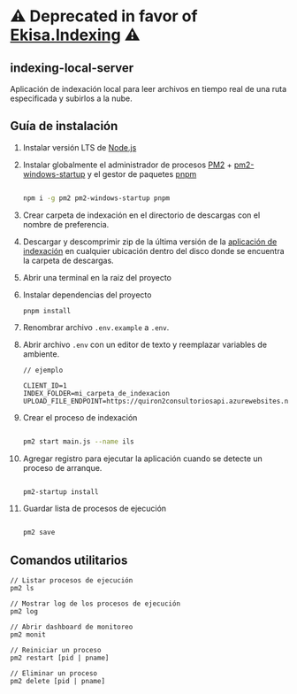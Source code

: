 # ⚠️ Deprecated in favor of [Ekisa.Indexing](https://github.com/Ekisa-Team/Ekisa.Indexing) ⚠️

## indexing-local-server

Aplicación de indexación local para leer archivos en tiempo real de una ruta especificada y subirlos a la nube.

## Guía de instalación

1. Instalar versión LTS de [Node.js](https://nodejs.org/es/)

2. Instalar globalmente el administrador de procesos [PM2](https://pm2.keymetrics.io/) + [pm2-windows-startup](https://github.com/marklagendijk/node-pm2-windows-startup) y el gestor de paquetes [pnpm](https://pnpm.io/es/)

   ```bash

   npm i -g pm2 pm2-windows-startup pnpm

   ```

3. Crear carpeta de indexación en el directorio de descargas con el nombre de preferencia.

4. Descargar y descomprimir zip de la última versión de la [aplicación de indexación](https://github.com/Ekisa-Team/indexing-local-server/releases) en cualquier ubicación dentro del disco donde se encuentra la carpeta de descargas.

5. Abrir una terminal en la raiz del proyecto

6. Instalar dependencias del proyecto
   ```
   pnpm install
   ```
7. Renombrar archivo `.env.example` a `.env`.

8. Abrir archivo `.env` con un editor de texto y reemplazar variables de ambiente.

   ```
   // ejemplo

   CLIENT_ID=1
   INDEX_FOLDER=mi_carpeta_de_indexacion
   UPLOAD_FILE_ENDPOINT=https://quiron2consultoriosapi.azurewebsites.net/api/v1/Upload
   ```

9. Crear el proceso de indexación

   ```bash

   pm2 start main.js --name ils

   ```

10. Agregar registro para ejecutar la aplicación cuando se detecte un proceso de arranque.

    ```bash

    pm2-startup install

    ```

11. Guardar lista de procesos de ejecución

    ```bash

    pm2 save

    ```

## Comandos utilitarios

```console
// Listar procesos de ejecución
pm2 ls

// Mostrar log de los procesos de ejecución
pm2 log

// Abrir dashboard de monitoreo
pm2 monit

// Reiniciar un proceso
pm2 restart [pid | pname]

// Eliminar un proceso
pm2 delete [pid | pname]
```

